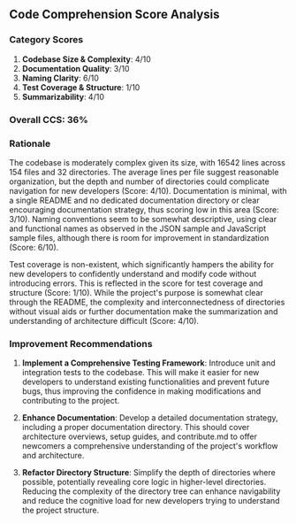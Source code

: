 ## Code Comprehension Score Analysis

### Category Scores

1. **Codebase Size & Complexity**: 4/10
2. **Documentation Quality**: 3/10
3. **Naming Clarity**: 6/10
4. **Test Coverage & Structure**: 1/10
5. **Summarizability**: 4/10

### Overall CCS: 36%

### Rationale

The codebase is moderately complex given its size, with 16542 lines across 154 files and 32 directories. The average lines per file suggest reasonable organization, but the depth and number of directories could complicate navigation for new developers (Score: 4/10). Documentation is minimal, with a single README and no dedicated documentation directory or clear encouraging documentation strategy, thus scoring low in this area (Score: 3/10). Naming conventions seem to be somewhat descriptive, using clear and functional names as observed in the JSON sample and JavaScript sample files, although there is room for improvement in standardization (Score: 6/10).

Test coverage is non-existent, which significantly hampers the ability for new developers to confidently understand and modify code without introducing errors. This is reflected in the score for test coverage and structure (Score: 1/10). While the project's purpose is somewhat clear through the README, the complexity and interconnectedness of directories without visual aids or further documentation make the summarization and understanding of architecture difficult (Score: 4/10).

### Improvement Recommendations

1. **Implement a Comprehensive Testing Framework**: Introduce unit and integration tests to the codebase. This will make it easier for new developers to understand existing functionalities and prevent future bugs, thus improving the confidence in making modifications and contributing to the project.

2. **Enhance Documentation**: Develop a detailed documentation strategy, including a proper documentation directory. This should cover architecture overviews, setup guides, and contribute.md to offer newcomers a comprehensive understanding of the project's workflow and architecture.

3. **Refactor Directory Structure**: Simplify the depth of directories where possible, potentially revealing core logic in higher-level directories. Reducing the complexity of the directory tree can enhance navigability and reduce the cognitive load for new developers trying to understand the project structure.
